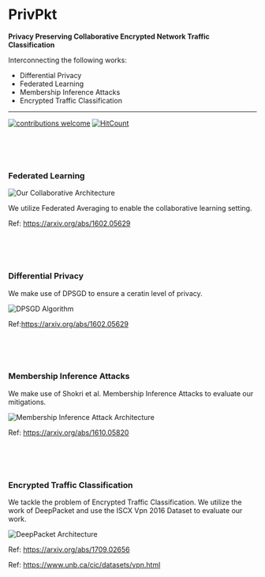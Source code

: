# PrivPkt
**Privacy Preserving Collaborative Encrypted Network Traffic Classification**

Interconnecting the following works: 
* Differential Privacy
* Federated Learning
* Membership Inference Attacks
* Encrypted Traffic Classification
___
[![contributions welcome](https://img.shields.io/badge/contributions-welcome-brightgreen.svg?style=flat)](https://github.com/dwyl/esta/issues) [![HitCount](http://hits.dwyl.io/PrivPkt/PrivPkt.svg)](http://hits.dwyl.io/PrivPkt/PrivPkt)



<br><br><br>
### Federated Learning

![Our Collaborative Architecture](https://raw.githubusercontent.com/PrivPkt/PrivPkt/master/Images/privpkt.PNG)

We utilize Federated Averaging to enable the collaborative learning setting. 

Ref: https://arxiv.org/abs/1602.05629



<br><br><br>
### Differential Privacy
We make use of DPSGD to ensure a ceratin level of privacy.  

![DPSGD Algorithm](https://raw.githubusercontent.com/PrivPkt/PrivPkt/master/Images/dpsgd.PNG)

Ref:https://arxiv.org/abs/1602.05629



<br><br><br>
### Membership Inference Attacks 
We make use of Shokri et al. Membership Inference Attacks to evaluate our mitigations. 

![Membership Inference Attack Architecture](https://raw.githubusercontent.com/PrivPkt/PrivPkt/master/Images/mia.PNG)

Ref: https://arxiv.org/abs/1610.05820



<br><br><br>
### Encrypted Traffic Classification
We tackle the problem of Encrypted Traffic Classification. 
We utilize the work of DeepPacket and use the ISCX Vpn 2016 Dataset to evaluate our work. 

![DeepPacket Architecture](https://raw.githubusercontent.com/PrivPkt/PrivPkt/master/Images/deeppacket.PNG)

Ref: https://arxiv.org/abs/1709.02656

Ref: https://www.unb.ca/cic/datasets/vpn.html
